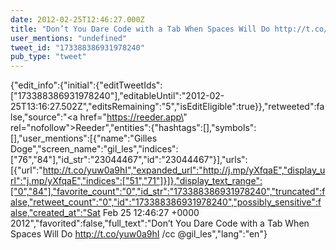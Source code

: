 ```yaml
---
date: 2012-02-25T12:46:27.000Z
title: "Don’t You Dare Code with a Tab When Spaces Will Do http://t.co/yuw0a9hI /cc <a href='http://twitter.com/gil_les'>@gil_les</a>″"
user_mentions: "undefined"
tweet_id: "173388386931978240"
pub_type: "tweet"
---
```

{"edit_info":{"initial":{"editTweetIds":["173388386931978240"],"editableUntil":"2012-02-25T13:16:27.502Z","editsRemaining":"5","isEditEligible":true}},"retweeted":false,"source":"<a href=\"https://reeder.app\" rel=\"nofollow\">Reeder</a>","entities":{"hashtags":[],"symbols":[],"user_mentions":[{"name":"Gilles Doge","screen_name":"gil_les","indices":["76","84"],"id_str":"23044467","id":"23044467"}],"urls":[{"url":"http://t.co/yuw0a9hI","expanded_url":"http://j.mp/yXfqaE","display_url":"j.mp/yXfqaE","indices":["51","71"]}]},"display_text_range":["0","84"],"favorite_count":"0","id_str":"173388386931978240","truncated":false,"retweet_count":"0","id":"173388386931978240","possibly_sensitive":false,"created_at":"Sat Feb 25 12:46:27 +0000 2012","favorited":false,"full_text":"Don’t You Dare Code with a Tab When Spaces Will Do http://t.co/yuw0a9hI /cc @gil_les","lang":"en"}

